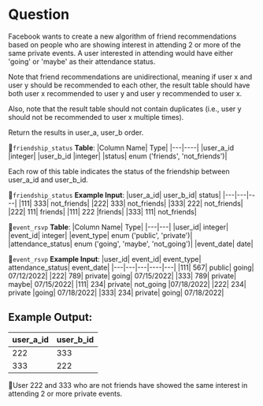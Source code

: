 # Question
Facebook wants to create a new algorithm of friend recommendations based on people who are showing interest in attending 2 or more of the same private events. A user interested in attending would have either 'going' or 'maybe' as their attendance status.

Note that friend recommendations are unidirectional, meaning if user x and user y should be recommended to each other, the result table should have both user x recommended to user y and user y recommended to user x.

Also, note that the result table should not contain duplicates (i.e., user y should not be recommended to user x multiple times).

Return the results in user_a, user_b order.

📌`friendship_status` __Table__:
|Column Name|	Type|
|---|----|
|user_a_id	|integer|
|user_b_id	|integer|
|status|	enum ('friends', 'not_friends')|

Each row of this table indicates the status of the friendship between user_a_id and user_b_id.

📌`friendship_status` __Example Input__:
|user_a_id|	user_b_id|	status|
|---|---|----|
|111|	333|	not_friends|
|222|	333|	not_friends|
|333|	222|	not_friends|
|222|	111|	friends|
|111|	222	|friends|
|333|	111|	not_friends|

📌`event_rsvp` __Table__:
|Column Name|	Type|
|---|---|
|user_id|	integer|
|event_id|	integer|
|event_type|	enum ('public', 'private')|
|attendance_status|	enum ('going', 'maybe', 'not_going')|
|event_date|	date|

📌`event_rsvp` __Example Input__:
|user_id|	event_id|	event_type|	attendance_status|	event_date|
|---|---|---|----|---|
|111|	567|	public|	going|	07/12/2022|
|222|	789|	private|	going|	07/15/2022|
|333|	789|	private|	maybe|	07/15/2022|
|111|	234|	private|	not_going	|07/18/2022|
|222|	234|	private	|going|	07/18/2022|
|333|	234|	private|	going|	07/18/2022|

## Example Output:
|user_a_id|	user_b_id|
|----|----|
|222|	333|
|333|	222|

🌟User 222 and 333 who are not friends have showed the same interest in attending 2 or more private events.
